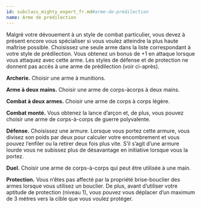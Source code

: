 ```yaml
---
id: subclass_mighty_expert_fr.md#arme-de-prédilection
name: Arme de prédilection
---
```


Malgré votre dévouement à un style de combat particulier, vous devez à présent encore vous spécialiser si vous voulez atteindre la plus haute maîtrise possible. Choisissez une seule arme dans la liste correspondant à votre style de prédilection. Vous obtenez un bonus de +1 en attaque lorsque vous attaquez avec cette arme. Les styles de défense et de protection ne donnent pas accès à une arme de prédilection (voir ci-après).

**Archerie.** Choisir une arme à munitions.

**Arme à deux mains.** Choisir une arme de corps-àcorps à deux mains.

**Combat à deux armes.** Choisir une arme de corps à corps légère.

**Combat monté.** Vous obtenez la lance d’arçon et, de plus, vous pouvez choisir une arme de corps-à-corps de guerre polyvalente.

**Défense.** Choisissez une armure. Lorsque vous portez cette armure, vous divisez son poids par deux pour calculer votre encombrement et vous pouvez l’enfiler ou la retirer deux fois plus vite. S’il s’agit d’une armure lourde vous ne subissez plus de désavantage en initiative lorsque vous la portez.

**Duel.** Choisir une arme de corps-à-corps qui peut être utilisée à une main.

**Protection.** Vous n’êtes pas affecté par la propriété brise-bouclier des armes lorsque vous utilisez un bouclier. De plus, avant d’utiliser votre aptitude de protection (niveau 1), vous pouvez vous déplacer d’un maximum de 3 mètres vers la cible que vous voulez protéger.

